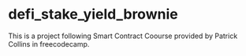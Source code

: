 # defi_stake_yield_brownie

This is a project following Smart Contract Coourse provided by Patrick Collins in freecodecamp.
